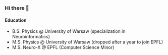 ### Hi there 👋

#### Education

 - B.S. Physics @ University of Warsaw (specialization in Neuroinformatics)
 - M.S. Physics @ University of Warsaw (dropped after a year to join EPFL)
 - M.S. Neuro-X @ EPFL (Computer Science Minor)
<!--
**Laz4rz/Laz4rz** is a ✨ _special_ ✨ repository because its `README.md` (this file) appears on your GitHub profile.

Here are some ideas to get you started:

- 🔭 I’m currently working on ...
- 🌱 I’m currently learning ...
- 👯 I’m looking to collaborate on ...
- 🤔 I’m looking for help with ...
- 💬 Ask me about ...
- 📫 How to reach me: ...
- 😄 Pronouns: ...
- ⚡ Fun fact: ...
-->
